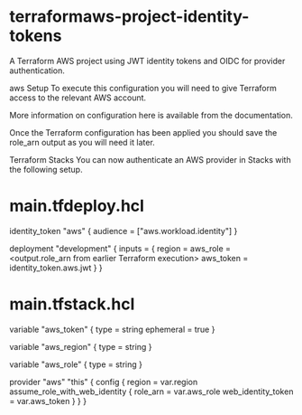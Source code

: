 # terraformaws-project-identity-tokens
A Terraform AWS project using JWT identity tokens and OIDC for provider authentication.

aws
Setup
To execute this configuration you will need to give Terraform access to the relevant AWS account.

More information on configuration here is available from the documentation.

Once the Terraform configuration has been applied you should save the role_arn output as you will need it later.

Terraform Stacks
You can now authenticate an AWS provider in Stacks with the following setup.

# main.tfdeploy.hcl

identity_token "aws" {
  audience = ["aws.workload.identity"]
}

deployment "development" {
  inputs = {
    region    = <the same region you choose for the setup>
    aws_role  = <output.role_arn from earlier Terraform execution>
    aws_token = identity_token.aws.jwt
  }
}
# main.tfstack.hcl

variable "aws_token" {
  type      = string
  ephemeral = true
}

variable "aws_region" {
  type = string
}

variable "aws_role" {
  type = string
}

provider "aws" "this" {
  config {
    region = var.region
    assume_role_with_web_identity {
      role_arn           = var.aws_role
      web_identity_token = var.aws_token
    }
  }
}
